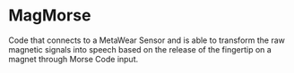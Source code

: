 # MagMorse
Code that connects to a MetaWear Sensor and is able to transform the raw magnetic signals into speech based on the release of the fingertip on a magnet through Morse Code input.
